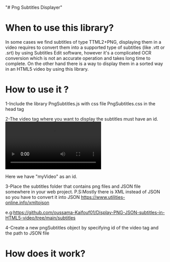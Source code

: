 "# Png Subtitles Displayer" 

<h1>When to use this library?</h1>

In some cases we find subtitles of type TTML2+PNG, displaying them in a video requires to convert them into a supported type of subtitles (like .vtt or .srt) by using Subtitles Edit software, however it's a complicated OCR conversion which is not an accurate operation and takes long time to complete. On the other hand there is a way to display them in a sorted way in an HTML5 video by using this library.

<h1>How to use it ?</h1>

1-Include the library PngSubtitles.js with css file PngSubtitles.css in the head tag 

<head>
  <link rel="stylesheet" href="PngSubtitles.css">
  <script src="PngSubtitles.js"></script>
</head>
  
2-The video tag where you want to display the subtitles must have an id.
    <video id="myVideo" controls>
      <source src="test.mp4" type="video/mp4">
    </video>
  
Here we have "myVideo" as an id.

3-Place the subtitles folder that contains png files and JSON file somewhere in your web project.
  P.S:Mostly there is XML instead of JSON so you have to convert it into JSON https://www.utilities-online.info/xmltojson
  
e.g:https://github.com/oussama-Kaifouf01/Display-PNG-JSON-subtitles-in-HTML5-video/tree/main/subtitles

4-Create a new pngSubtitles object by specifying id of the video tag and the path to JSON file
 
<script>
  //PngSubtitles( ID of the video tag , Path to JSON FILE)
 const arabic= new PngSubtitles("myVideo","subtitles/test.json")
</script>
  
<h1>How does it work?</h1>
